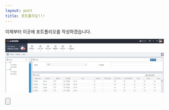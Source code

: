 ```yaml
---
layout: post
title: 포트폴리오!!!
---
```


이제부터 이곳에 포트폴리오를 작성하겠습니다.

![포트폴리오 이미지 테스트](/images/area.JPG)    

<html>
<body>
    <input type=button name=btn onClick=click()>
</body>
</html>
<script>

    function click(){
        alert("11");
    }
</script>